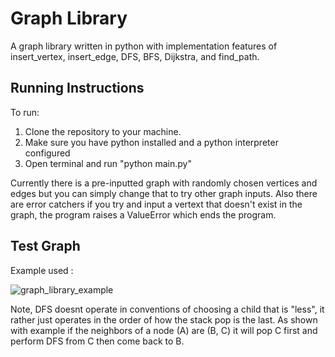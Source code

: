 # Graph Library

A graph library written in python with implementation features of insert_vertex, insert_edge, DFS, BFS, Dijkstra, and find_path.

## Running Instructions

To run:
1. Clone the repository to your machine.
2. Make sure you have python installed and a python interpreter configured
3. Open terminal and run "python main.py"

Currently there is a pre-inputted graph with randomly chosen vertices and edges but you can simply change that to try other graph inputs. Also there are error catchers if you try and input a vertext that doesn't exist in the graph, the program raises a ValueError which ends the program.


## Test Graph

Example used :


![graph_library_example](https://github.com/RileySuomi/graph_library/assets/97262216/d7fb0e90-af7e-4df1-85a2-c818d1612cc8)


Note, DFS doesnt operate in conventions of choosing a child that is "less", it rather just operates in the order of how the stack pop is the last. As shown with example if the neighbors of a node (A) are (B, C) it will pop C first and perform DFS from C then come back to B.



